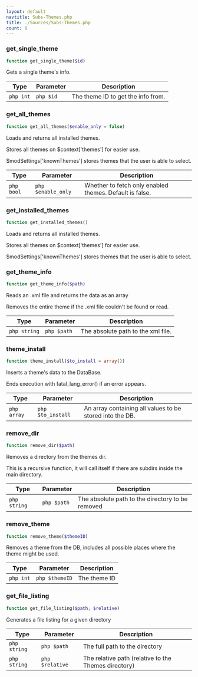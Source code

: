 ```yaml
---
layout: default
navtitle: Subs-Themes.php
title: ./Sources/Subs-Themes.php
count: 8
---
```


### get_single_theme

```php
function get_single_theme($id)
```
Gets a single theme's info.



Type|Parameter|Description
---|---|---
`php int`|`php $id`|The theme ID to get the info from.

### get_all_themes

```php
function get_all_themes($enable_only = false)
```
Loads and returns all installed themes.

Stores all themes on $context['themes'] for easier use.

$modSettings['knownThemes'] stores themes that the user is able to select.

Type|Parameter|Description
---|---|---
`php bool`|`php $enable_only`|Whether to fetch only enabled themes. Default is false.

### get_installed_themes

```php
function get_installed_themes()
```
Loads and returns all installed themes.

Stores all themes on $context['themes'] for easier use.

$modSettings['knownThemes'] stores themes that the user is able to select.

### get_theme_info

```php
function get_theme_info($path)
```
Reads an .xml file and returns the data as an array

Removes the entire theme if the .xml file couldn't be found or read.

Type|Parameter|Description
---|---|---
`php string`|`php $path`|The absolute path to the xml file.

### theme_install

```php
function theme_install($to_install = array())
```
Inserts a theme's data to the DataBase.

Ends execution with fatal_lang_error() if an error appears.

Type|Parameter|Description
---|---|---
`php array`|`php $to_install`|An array containing all values to be stored into the DB.

### remove_dir

```php
function remove_dir($path)
```
Removes a directory from the themes dir.

This is a recursive function, it will call itself if there are subdirs inside the main directory.

Type|Parameter|Description
---|---|---
`php string`|`php $path`|The absolute path to the directory to be removed

### remove_theme

```php
function remove_theme($themeID)
```
Removes a theme from the DB, includes all possible places where the theme might be used.



Type|Parameter|Description
---|---|---
`php int`|`php $themeID`|The theme ID

### get_file_listing

```php
function get_file_listing($path, $relative)
```
Generates a file listing for a given directory



Type|Parameter|Description
---|---|---
`php string`|`php $path`|The full path to the directory
`php string`|`php $relative`|The relative path (relative to the Themes directory)

